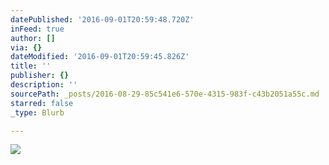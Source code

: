 ```yaml
---
datePublished: '2016-09-01T20:59:48.720Z'
inFeed: true
author: []
via: {}
dateModified: '2016-09-01T20:59:45.826Z'
title: ''
publisher: {}
description: ''
sourcePath: _posts/2016-08-29-85c541e6-570e-4315-983f-c43b2051a55c.md
starred: false
_type: Blurb

---
```

![](https://the-grid-user-content.s3-us-west-2.amazonaws.com/3785d681-175e-4cfc-a31d-22562c4307d4.jpg)